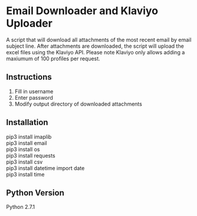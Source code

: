 # Email Downloader and Klaviyo Uploader
A script that will download all attachments of the most recent email by email subject line. After attachments are downloaded, the script will upload the excel files using the Klaviyo API. Please note Klaviyo only allows adding a maxiumum of 100 profiles per request.

## Instructions
1.  Fill in username 
2.  Enter password
3.  Modify output directory of downloaded attachments

## Installation
pip3 install imaplib <br />
pip3 install email <br />
pip3 install os <br />
pip3 install requests <br />
pip3 install csv <br />
pip3 install datetime import date <br />
pip3 install time <br />

## Python Version
Python 2.7.1

